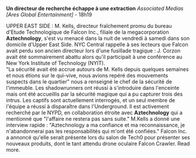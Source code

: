 ﻿**Un directeur de recherche échappe à une extraction**
*Associated Medias [Ares Global Entertainment]* - 18h19

UPPER EAST SIDE : M. Kells, directeur fraîchement promu du bureau d'Etude Technologique de Falcon Inc., filiale de la megacorporation **Aztechnology**, s'est vu menacé dans la nuit de vendredi à samedi dans son domicile d'Upper East Side. NYC Central rappelle à ses lecteurs que Falcon avait perdu son ancien directeur lors d'une fusillade tragique : J. Corzon avait été sommairement abattu alors qu'il participait à une conférence au New York Institute of Technology (NYIT).  
"La sécurité avait été accrue autours de M. Kells depuis quelques semaines et nous étions sur le qui-vive, nous avions repéré des mouvements suspects dans le quartier" nous a renseigné le chef de la sécurité de l'immeuble. Les shadowrunners ont réussi à s'introduire dans l'enceinte mais ont été accueillis par la sécurité magique qui a pu capturer trois des intrus. Les captifs sont actuellement interrogés, et un seul membre de l'équipe a réussi à disparaître dans l'Underground. Il est activement recherché par le NYPD, en collaboration étroite avec **Aztechnology** qui a mentionné que "l'affaire ne restera pas sans suite."
M.Kells a donné une interview rapide : "Aztechnology a ma confiance et ma reconnaissance, je n'abandonnerai pas les responsabilités qui m'ont été confiées."
Falcon Inc. a annoncé qu'elle serait présente lors du salon de Tech0 pour présenter ses nouveaux produits, dont le tant attendu drone oculaire Falcon Crawler. Read more.
